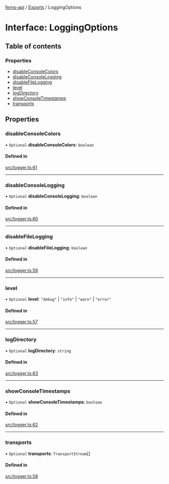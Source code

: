 [ferns-api](../README.md) / [Exports](../modules.md) / LoggingOptions

# Interface: LoggingOptions

## Table of contents

### Properties

- [disableConsoleColors](LoggingOptions.md#disableconsolecolors)
- [disableConsoleLogging](LoggingOptions.md#disableconsolelogging)
- [disableFileLogging](LoggingOptions.md#disablefilelogging)
- [level](LoggingOptions.md#level)
- [logDirectory](LoggingOptions.md#logdirectory)
- [showConsoleTimestamps](LoggingOptions.md#showconsoletimestamps)
- [transports](LoggingOptions.md#transports)

## Properties

### disableConsoleColors

• `Optional` **disableConsoleColors**: `boolean`

#### Defined in

[src/logger.ts:61](https://github.com/FlourishHealth/ferns-api/blob/5067458/src/logger.ts#L61)

___

### disableConsoleLogging

• `Optional` **disableConsoleLogging**: `boolean`

#### Defined in

[src/logger.ts:60](https://github.com/FlourishHealth/ferns-api/blob/5067458/src/logger.ts#L60)

___

### disableFileLogging

• `Optional` **disableFileLogging**: `boolean`

#### Defined in

[src/logger.ts:59](https://github.com/FlourishHealth/ferns-api/blob/5067458/src/logger.ts#L59)

___

### level

• `Optional` **level**: ``"debug"`` \| ``"info"`` \| ``"warn"`` \| ``"error"``

#### Defined in

[src/logger.ts:57](https://github.com/FlourishHealth/ferns-api/blob/5067458/src/logger.ts#L57)

___

### logDirectory

• `Optional` **logDirectory**: `string`

#### Defined in

[src/logger.ts:63](https://github.com/FlourishHealth/ferns-api/blob/5067458/src/logger.ts#L63)

___

### showConsoleTimestamps

• `Optional` **showConsoleTimestamps**: `boolean`

#### Defined in

[src/logger.ts:62](https://github.com/FlourishHealth/ferns-api/blob/5067458/src/logger.ts#L62)

___

### transports

• `Optional` **transports**: `TransportStream`[]

#### Defined in

[src/logger.ts:58](https://github.com/FlourishHealth/ferns-api/blob/5067458/src/logger.ts#L58)
